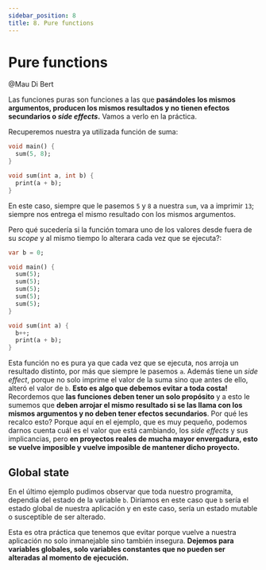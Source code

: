 ```yaml
---
sidebar_position: 8
title: 8. Pure functions
---
```


# Pure functions

@Mau Di Bert

Las funciones puras son funciones a las que __pasándoles los mismos argumentos, producen los mismos resultados y no tienen efectos secundarios o _side effects_.__ Vamos a verlo en la práctica.

Recuperemos nuestra ya utilizada función de suma:

```dart
void main() {
  sum(5, 8);
}

void sum(int a, int b) {
  print(a + b);
}
```

En este caso, siempre que le pasemos `5` y `8` a nuestra `sum`, va a imprimir `13`; siempre nos entrega el mismo resultado con los mismos argumentos.

Pero qué sucedería si la función tomara uno de los valores desde fuera de su _scope_ y al mismo tiempo lo alterara cada vez que se ejecuta?:

```dart
var b = 0;

void main() {
  sum(5);
  sum(5);
  sum(5);
  sum(5);
  sum(5);
}

void sum(int a) {
  b++;
  print(a + b);
}
```

Esta función no es pura ya que cada vez que se ejecuta, nos arroja un resultado distinto, por más que siempre le pasemos `a`. Además tiene un _side effect_, porque no solo imprime el valor de la suma sino que antes de ello, alteró el valor de `b`. __Esto es algo que debemos evitar a toda costa!__ Recordemos que __las funciones deben tener un solo propósito__ y a esto le sumemos que __deben arrojar el mismo resultado si se las llama con los mismos argumentos y no deben tener efectos secundarios__. Por qué les recalco esto? Porque aquí en el ejemplo, que es muy pequeño, podemos darnos cuenta cuál es el valor que está cambiando, los _side effects_ y sus implicancias, pero __en proyectos reales de mucha mayor envergadura, esto se vuelve imposible y vuelve imposible de mantener dicho proyecto.__

## Global state

En el último ejemplo pudimos observar que toda nuestro programita, dependía del estado de la variable `b`. Diríamos en este caso que `b` sería el estado global de nuestra aplicación y en este caso, sería un estado mutable o susceptible de ser alterado.

Esta es otra práctica que tenemos que evitar porque vuelve a nuestra aplicación no solo inmanejable sino también insegura. __Dejemos para variables globales, solo variables constantes que no pueden ser alteradas al momento de ejecución.__

